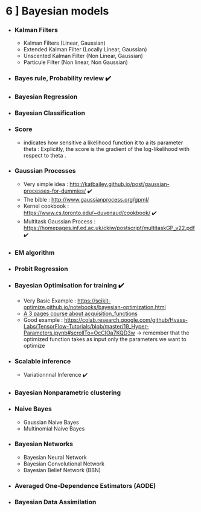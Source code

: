 
 # 6 ] Bayesian models
 
- ### Kalman Filters
  - Kalman Filters (Linear, Gaussian)
  - Extended Kalman Filter (Locally Linear, Gaussian)
  - Unscented Kalman Filter (Non Linear, Gaussian)
  - Particule Filter (Non linear, Non Gaussian)
- ### Bayes rule, Probability review :heavy_check_mark:
- ### Bayesian Regression
- ### Bayesian Classification
- ### Score
   - indicates how sensitive a likelihood function it to a its parameter theta : Explicitly, the score is the gradient of the log-likelihood with respect to theta .
- ### Gaussian Processes
   - Very simple idea : http://katbailey.github.io/post/gaussian-processes-for-dummies/ :heavy_check_mark:
   - The bible : http://www.gaussianprocess.org/gpml/ 
   - Kernel cookbook : https://www.cs.toronto.edu/~duvenaud/cookbook/ :heavy_check_mark:
   - Multitask Gaussian Process : https://homepages.inf.ed.ac.uk/ckiw/postscript/multitaskGP_v22.pdf :heavy_check_mark:
- ### EM algorithm
- ### Probit Regression
- ### Bayesian Optimisation for training :heavy_check_mark:
  - Very Basic Example : https://scikit-optimize.github.io/notebooks/bayesian-optimization.html
  - [A 3 pages course about acquisition_functions](./ressources/Bayesian_Optimization.pdf)
  - Good example : https://colab.research.google.com/github/Hvass-Labs/TensorFlow-Tutorials/blob/master/19_Hyper-Parameters.ipynb#scrollTo=OcCIOa7KQD3w -> remember that the optimized function takes as input only the parameters we want to optimize
- ### Scalable inference
  - Variationnnal Inference :heavy_check_mark:
- ### Bayesian Nonparametric clustering
- ### Naive Bayes
  - Gaussian Naive Bayes
  - Multinomial Naive Bayes
- ### Bayesian Networks
  - Bayesian Neural Network 
  - Bayesian Convolutional Network
  - Bayesian Belief Network (BBN)
- ### Averaged One-Dependence Estimators (AODE)
- ### Bayesian Data Assimilation

